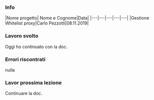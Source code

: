 ### Info
|Nome progetto|   Nome e Cognome|Data|
|---|---|---|---|---|
|Gestione Whitelist proxy|Carlo Pezzotti|08.11.2019|

### <b>Lavoro svolto</b>
Oggi ho continuato con la doc.

### <b>Errori riscontrati</b>
nulla

### <b>Lavor prossima lezione</b>
Continuare la doc.